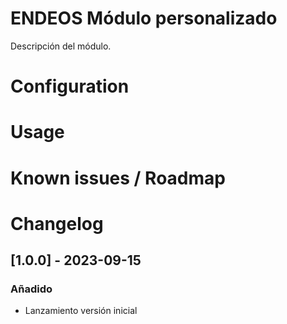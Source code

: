 
# ENDEOS Módulo personalizado
Descripción del módulo.

# Configuration
# Usage
# Known issues / Roadmap

# Changelog
## [1.0.0] - 2023-09-15
### Añadido
- Lanzamiento versión inicial